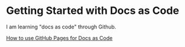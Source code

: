 # Getting Started with Docs as Code

I am learning "docs as code" through Github.

[How to use GitHub Pages for Docs as Code](page_doc.md)
